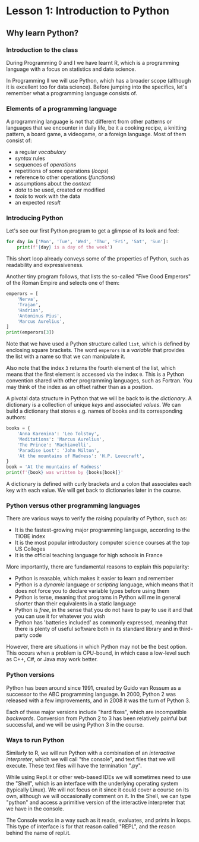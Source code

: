 # Lesson 1: Introduction to Python

## Why learn Python?

### Introduction to the class
During Programming 0 and I we have learnt R, which is a programming language with a focus on statistics and data science.

In Programming II we will use Python, which has a broader scope (although it is excellent too for data science). Before jumping into the specifics, let's remember what a programming language consists of.

### Elements of a programming language
A programming language is not that different from other patterns or languages that we encounter in daily life, be it a cooking recipe, a knitting pattern, a board game, a videogame, or a foreign language. Most of them consist of:
- a regular _vocabulary_
- _syntax_ rules
- sequences of _operations_
- repetitions of some operations (_loops_)
- reference to other operations (_functions_)
- assumptions about the _context_
- _data_ to be used, created or modified
- _tools_ to work with the data
- an expected _result_

### Introducing Python
Let's see our first Python program to get a glimpse of its look and feel:
```Python
for day in ['Mon', 'Tue', 'Wed', 'Thu', 'Fri', 'Sat', 'Sun']:
    print(f'{day} is a day of the week')
```

This short loop already conveys some of the properties of Python, such as readability and expressiveness.

Another tiny program follows, that lists the so-called "Five Good Emperors" of the Roman Empire and selects one of them:

```python
emperors = [
    'Nerva',
    'Trajan',
    'Hadrian',
    'Antoninus Pius',
    'Marcus Aurelius',
]
print(emperors[3])
```

Note that we have used a Python structure called `list`, which is defined by enclosing square brackets. The word `emperors` is a _variable_ that provides the list with a name so that we can manipulate it.

Also note that the index `3` returns the fourth element of the list, which means that the first element is accessed via the index `0`. This is a Python convention shared with other programming languages, such as Fortran. You may think of the index as an offset rather than as a position.

A pivotal data structure in Python that we will be back to is the _dictionary_. A dictionary is a collection of unique _keys_ and associated _values_. We can build a dictionary that stores e.g. names of books and its corresponding authors:

```python
books = {
    'Anna Karenina': 'Leo Tolstoy',
    'Meditations': 'Marcus Aurelius',
    'The Prince': 'Machiavelli',
    'Paradise Lost': 'John Milton',
    'At the mountains of Madness': 'H.P. Lovecraft',
}
book = 'At the mountains of Madness'
print(f'{book} was written by {books[book]}'
```

A dictionary is defined with curly brackets and a colon that associates each key with each value. We will get back to dictionaries later in the course.

### Python versus other programming languages
There are various ways to verify the raising popularity of Python, such as:
- It is the fastest-growing major programming language, according to the TIOBE index
- It is the most popular introductory computer science courses at the top US Colleges
- It is the official teaching language for high schools in France

More importantly, there are fundamental reasons to explain this popularity:
- Python is reasable, which makes it easier to learn and remember
- Python is a _dynamic_ language or _scripting_ language, which means that it does not force you to declare variable types before using them
- Python is terse, meaning that programs in Python will me in general shorter than their equivalents in a static language
- Python is _free_, in the sense that you do not have to pay to use it and that you can use it for whatever you wish
- Python has 'batteries included' as commonly expressed, meaning that there is plenty of useful software both in its standard library and in third-party code

However, there are situations in which Python may not be the best option. This occurs when a problem is CPU-bound, in which case a low-level such as C++, C#, or Java may work better.

### Python versions

Python has been around since 1991, created by Guido van Rossum as a successor to the ABC programming language. In 2000, Python 2 was released with a few improvements, and in 2008 it was the turn of Python 3.

Each of these major versions include "hard fixes", which are incompatible _backwards_. Conversion from Python 2 to 3 has been relatively painful but successful, and we will be using Python 3 in the course.

### Ways to run Python
Similarly to R, we will run Python with a combination of an _interactive interpreter_, which we will call "the console", and text files that we will execute. These text files will have the termination ".py".

While using Repl.it or other web-based IDEs we will sometimes need to use the "Shell", which is an interface with the underlying operating system (typically Linux). We will not focus on it since it could cover a course on its own, although we will occasionally comment on it. In the Shell, we can type "python" and access a primitive version of the interactive interpreter that we have in the console.

The Console works in a way such as it reads, evaluates, and prints in loops. This type of interface is for that reason called "REPL", and the reason behind the name of repl.it.


